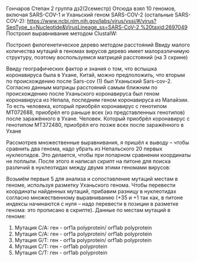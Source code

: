 Гончаров Степан 2 группа дз2(2семестр)
Отсюда взял 10 геномов, включая SARS-COV-1 и Уханьский геном SARS-COV-2 (остальные SARS-COV-2):
https://www.ncbi.nlm.nih.gov/labs/virus/vssi/#/virus?SeqType_s=Nucleotide&VirusLineage_ss=SARS-CoV-2,%20taxid:2697049
Построил выравнивание методом ClustalW:

 
Построил филогенетическое дерево методом расстояний
Ввиду малого количества мутаций в геномах вирусов дерево имеет малоразличимую структуру, поэтому воспользуемся матрицей расстояний (на 3 скрине)
 
Ввиду географических фактор и знания о том, что вспышка коронавируса была в Ухане, Китай, можно предположить, что вторым по происхождению после Sars-cov (1) был Уханьский Sars-cov-2.
Согласно данным матрицы расстояний самым ближним по происхождению после Уханьского коронавируса был геном коронавируса из Непала, последним геном коронавируса из Малайзии.
То есть человека, который приобрёл коронавирус с генотипом MT072688, приобрёл его раньше всех (из представленных генотипов) после заражённого в Ухане. 
Человек. Который приобрёл коронавирус с генотипом MT372480, приобрёл его позже всех после заражённого в Ухане
 


Рассмотрев множественные выравнивания, я пришёл к выводу – чтобы сравнить два генома, надо убрать из Непальского 20 первых нуклеотидов. Это делается, чтобы при попарном сравнении координаты не поплыли.
После этого я написал скрипт на питоне для поиска различий в нуклеотидах между двумя этими геномами вирусов:
 

Возьмём первые 5 для анализа и сопоставление мутаций местам в геноме, используя разметку Уханьского генома.
Чтобы перевести координаты найденных мутаций, прибавим разницу в нуклеотидах согласно множественному выравниванию (+35 и +1 так как, в питоне индексы начинаются с нуля – надо перевести в позиции в разметке генома: это прописано в скрипте).
Данные по местам мутаций в геноме:
1.	Мутация C/A: ген - orf1a polyprotein/ orf1ab polyprotein
2.	Мутация C/A: ген - orf1a polyprotein/ orf1ab polyprotein
3.	Мутация G/T: ген - orf1a polyprotein/ orf1ab polyprotein
4.	Мутация C/T: ген - orf1ab polyprotein
5.	Мутация C/T: ген - orf1ab polyprotein




